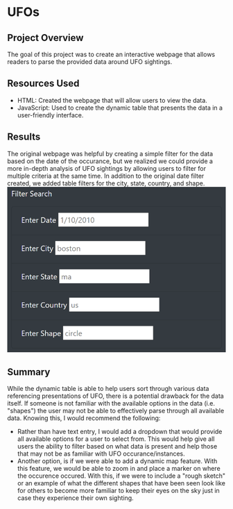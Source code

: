 # UFOs

## Project Overview
The goal of this project was to create an interactive webpage that allows readers to parse the provided data around UFO sightings.

## Resources Used
- HTML: Created the webpage that will allow users to view the data.
- JavaScript: Used to create the dynamic table that presents the data in a user-friendly interface.

## Results
The original webpage was helpful by creating a simple filter for the data based on the date of the occurance, but we realized we could provide a more in-depth analysis of UFO sightings by allowing users to filter for multiple criteria at the same time. In addition to the original date filter created, we added table filters for the city, state, country, and shape.
![UFO_filter](https://raw.githubusercontent.com/aquinn107/UFOs/main/static/images/UFO_filter.png)


## Summary
While the dynamic table is able to help users sort through various data referencing presentations of UFO, there is a potential drawback for the data itself. If someone is not familiar with the available options in the data (i.e. "shapes") the user may not be able to effectively parse through all available data. Knowing this, I would recommend the following:
- Rather than have text entry, I would add a dropdown that would provide all available options for a user to select from. This would help give all users the ability to filter based on what data is present and help those that may not be as familiar with UFO occurance/instances.
- Another option, is if we were able to add a dynamic map feature. With this feature, we would be able to zoom in and place a marker on where the occurence occured. With this, if we were to include a "rough sketch" or an example of what the different shapes that have been seen look like for others to become more familiar to keep their eyes on the sky just in case they experience their own sighting.
